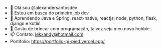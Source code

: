 - 👋 Olá sou @alexandersantosdev
- 👀 Estou em busca do primeiro job dev
- 🌱 Aprendendo Java e Spring, react-native, reactjs, node, python, flask, django e kotlin
- 💞️ Gosto de brincar com programação, talvez seja meu novo hobbie.
- 📫 Contato: lekxandy@hotmail.com
-  Portifolio: https://portfolio-pi-pied.vercel.app/

<!---
alexandersantosdev/alexandersantosdev is a ✨ special ✨ repository because its `README.md` (this file) appears on your GitHub profile.
You can click the Preview link to take a look at your changes.
--->

